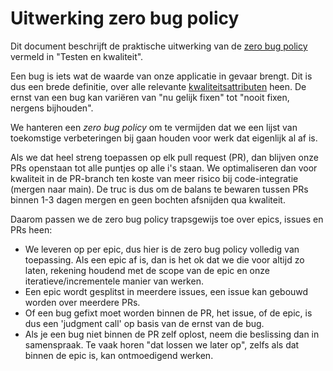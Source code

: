 # Uitwerking zero bug policy

Dit document beschrijft de praktische uitwerking van de [zero bug policy](/documentatie/ontwikkelproces/testen-en-kwaliteit.md#zero-bug-policy) vermeld in "Testen en kwaliteit".

Een bug is iets wat de waarde van onze applicatie in gevaar brengt. Dit is dus een brede definitie, over alle relevante [kwaliteitsattributen](/documentatie/ontwikkelproces/testen-en-kwaliteit.md#kwaliteitsattributen) heen. De ernst van een bug kan variëren van "nu gelijk fixen" tot "nooit fixen, nergens bijhouden".

We hanteren een *zero bug policy* om te vermijden dat we een lijst van toekomstige verbeteringen bij gaan houden voor werk dat eigenlijk al af is.

Als we dat heel streng toepassen op elk pull request (PR), dan blijven onze PRs openstaan tot alle puntjes op alle i's staan. We optimaliseren dan voor kwaliteit in de PR-branch ten koste van meer risico bij code-integratie (mergen naar main). De truc is dus om de balans te bewaren tussen PRs binnen 1-3 dagen mergen en geen bochten afsnijden qua kwaliteit.

Daarom passen we de zero bug policy trapsgewijs toe over epics, issues en PRs heen:

- We leveren op per epic, dus hier is de zero bug policy volledig van toepassing. Als een epic af is, dan is het ok dat we die voor altijd zo laten, rekening houdend met de scope van de epic en onze iteratieve/incrementele manier van werken.
- Een epic wordt gesplitst in meerdere issues, een issue kan gebouwd worden over meerdere PRs.
- Of een bug gefixt moet worden binnen de PR, het issue, of de epic, is dus een 'judgment call' op basis van de ernst van de bug.
- Als je een bug niet binnen de PR zelf oplost, neem die beslissing dan in samenspraak. Te vaak horen "dat lossen we later op", zelfs als dat binnen de epic is, kan ontmoedigend werken.

